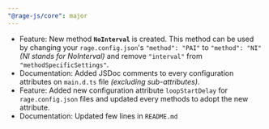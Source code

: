 ```yaml
---
"@rage-js/core": major
---
```


- Feature: New method **`NoInterval`** is created. This method can be used by changing your `rage.config.json`'s `"method": "PAI"` to `"method": "NI"` _(NI stands for NoInterval)_ and remove `"interval"` from `"methodSpecificSettings"`.
- Documentation: Added JSDoc comments to every configuration attributes on `main.d.ts` file _(excluding sub-attributes)_.
- Feature: Added new configuration attribute `loopStartDelay` for `rage.config.json` files and updated every methods to adopt the new attribute.
- Documentation: Updated few lines in `README.md`

